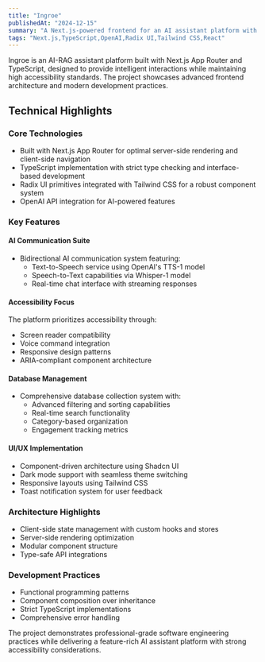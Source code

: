 ```yaml
---
title: "Ingroe"
publishedAt: "2024-12-15"
summary: "A Next.js-powered frontend for an AI assistant platform with advanced accessibility features, real-time chat capabilities, and comprehensive database management"
tags: "Next.js,TypeScript,OpenAI,Radix UI,Tailwind CSS,React"
---
```


Ingroe is an AI-RAG assistant platform built with Next.js App Router and TypeScript, designed to provide intelligent interactions while maintaining high accessibility standards. The project showcases advanced frontend architecture and modern development practices.

## Technical Highlights

### Core Technologies
- Built with Next.js App Router for optimal server-side rendering and client-side navigation
- TypeScript implementation with strict type checking and interface-based development
- Radix UI primitives integrated with Tailwind CSS for a robust component system
- OpenAI API integration for AI-powered features

### Key Features

#### AI Communication Suite
- Bidirectional AI communication system featuring:
  - Text-to-Speech service using OpenAI's TTS-1 model
  - Speech-to-Text capabilities via Whisper-1 model
  - Real-time chat interface with streaming responses

#### Accessibility Focus
The platform prioritizes accessibility through:
- Screen reader compatibility
- Voice command integration
- Responsive design patterns
- ARIA-compliant component architecture

#### Database Management
- Comprehensive database collection system with:
  - Advanced filtering and sorting capabilities
  - Real-time search functionality
  - Category-based organization
  - Engagement tracking metrics

#### UI/UX Implementation
- Component-driven architecture using Shadcn UI
- Dark mode support with seamless theme switching
- Responsive layouts using Tailwind CSS
- Toast notification system for user feedback

### Architecture Highlights
- Client-side state management with custom hooks and stores
- Server-side rendering optimization
- Modular component structure
- Type-safe API integrations

### Development Practices
- Functional programming patterns
- Component composition over inheritance
- Strict TypeScript implementations
- Comprehensive error handling

The project demonstrates professional-grade software engineering practices while delivering a feature-rich AI assistant platform with strong accessibility considerations.
